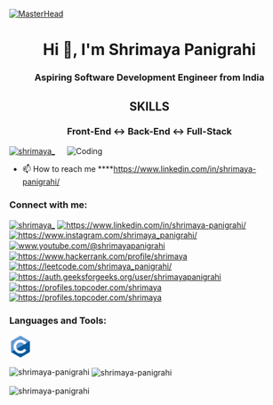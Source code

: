 [![MasterHead](https://img.freepik.com/free-vector/web-development-isometric-concept-composition-illustration_1284-55922.jpg?w=996&t=st=1705651293~exp=1705651893~hmac=ae607fb9edacc9aacd5ec056d378c28c47a948da067de3a6158a209923eefb98)](https://rishavchanda.io)

<h1 align="center">Hi 👋, I'm Shrimaya Panigrahi</h1>
<h3 align="center">Aspiring Software Development Engineer from India</h3>
<h2 align="center">SKILLS</h2>
<h3 align="center">Front-End     ↔    Back-End    ↔    Full-Stack</h3>


<img align="right" alt="Coding" width="400" src="https://www.wingstechsolutions.com/wp-content/uploads/2022/03/full-stack-development.gif">

<p align="left"> <a href="https://twitter.com/shrimaya_" target="blank"><img src="https://img.shields.io/twitter/follow/shrimaya_?logo=twitter&style=for-the-badge" alt="shrimaya_" /></a> </p>

- 📫 How to reach me ****https://www.linkedin.com/in/shrimaya-panigrahi/

<h3 align="left">Connect with me:</h3>
<p align="left">
<a href="https://twitter.com/shrimaya_" target="blank"><img align="center" src="https://raw.githubusercontent.com/rahuldkjain/github-profile-readme-generator/master/src/images/icons/Social/twitter.svg" alt="shrimaya_" height="30" width="40" /></a>
<a href="https://www.linkedin.com/in/shrimaya-panigrahi/" target="blank"><img align="center" src="https://raw.githubusercontent.com/rahuldkjain/github-profile-readme-generator/master/src/images/icons/Social/linked-in-alt.svg" alt="https://www.linkedin.com/in/shrimaya-panigrahi/" height="30" width="40" /></a>
<a href="https://instagram.com/https://www.instagram.com/shrimaya_panigrahi/" target="blank"><img align="center" src="https://raw.githubusercontent.com/rahuldkjain/github-profile-readme-generator/master/src/images/icons/Social/instagram.svg" alt="https://www.instagram.com/shrimaya_panigrahi/" height="30" width="40" /></a>
<a href="https://www.youtube.com/@shrimayapanigrahi" target="blank"><img align="center" src="https://raw.githubusercontent.com/rahuldkjain/github-profile-readme-generator/master/src/images/icons/Social/youtube.svg" alt="www.youtube.com/@shrimayapanigrahi" height="30" width="40" /></a>
<a href="https://www.hackerrank.com/profile/shrimaya" target="blank"><img align="center" src="https://raw.githubusercontent.com/rahuldkjain/github-profile-readme-generator/master/src/images/icons/Social/hackerrank.svg" alt="https://www.hackerrank.com/profile/shrimaya" height="30" width="40" /></a>
<a href="https://leetcode.com/Shrimaya_Panigrahi/" target="blank"><img align="center" src="https://raw.githubusercontent.com/rahuldkjain/github-profile-readme-generator/master/src/images/icons/Social/leet-code.svg" alt="https://leetcode.com/shrimaya_panigrahi/" height="30" width="40" /></a>
<a href="https://auth.geeksforgeeks.org/user/https://auth.geeksforgeeks.org/user/shrimayapanigrahi" target="blank"><img align="center" src="https://raw.githubusercontent.com/rahuldkjain/github-profile-readme-generator/master/src/images/icons/Social/geeks-for-geeks.svg" alt="https://auth.geeksforgeeks.org/user/shrimayapanigrahi" height="30" width="40" /></a>
<a href="https://profiles.topcoder.com/shrimaya" target="blank"><img align="center" src="https://raw.githubusercontent.com/rahuldkjain/github-profile-readme-generator/master/src/images/icons/Social/topcoder.svg" alt="https://profiles.topcoder.com/shrimaya" height="30" width="40" /></a>
<a href="https://profiles.topcoder.com/shrimaya" target="blank"><img align="center" src="https://raw.githubusercontent.com/rahuldkjain/github-profile-readme-generator/master/src/images/icons/Social/topcoder.svg" alt="https://profiles.topcoder.com/shrimaya" height="30" width="40" /></a>
</p>

<h3 align="left">Languages and Tools:</h3>
<p align="left"> <a href="https://www.cprogramming.com/" target="_blank" rel="noreferrer"> <img src="https://raw.githubusercontent.com/devicons/devicon/master/icons/c/c-original.svg" alt="c" width="40" height="40"/> </a> </p>

<p><img align="left" src="https://github-readme-stats.vercel.app/api/top-langs?username=shrimaya-panigrahi&show_icons=true&locale=en&layout=compact" alt="shrimaya-panigrahi" /></p>

<p>&nbsp;<img align="center" src="https://github-readme-stats.vercel.app/api?username=shrimaya-panigrahi&show_icons=true&locale=en" alt="shrimaya-panigrahi" /></p>

<p><img align="center" src="https://github-readme-streak-stats.herokuapp.com/?user=shrimaya-panigrahi&" alt="shrimaya-panigrahi" /></p>
